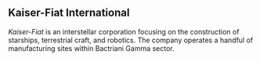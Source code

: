 ## Kaiser-Fiat International

_Kaiser-Fiat_ is an interstellar corporation focusing on the construction of starships, terrestrial craft, and robotics. The company operates a handful of manufacturing sites within Bactriani Gamma sector.
